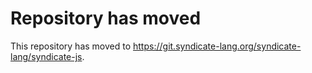 # Repository has moved

This repository has moved to <https://git.syndicate-lang.org/syndicate-lang/syndicate-js>.
